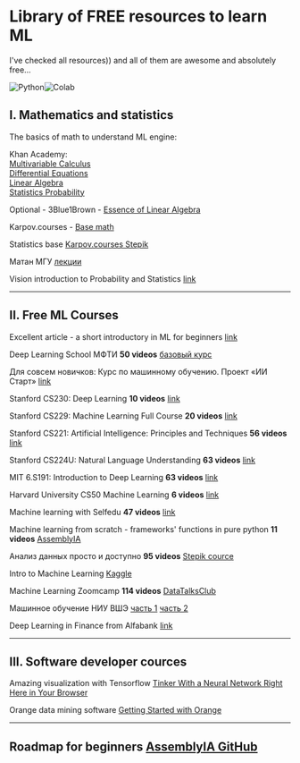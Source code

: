 # Library of FREE resources to learn ML

I've checked all resources)) and all of them are awesome and absolutely free...

![Python](https://img.shields.io/badge/python-3670A0?style=for-the-badge&logo=python&logoColor=ffdd54)![Colab](https://img.shields.io/badge/google_colaboratory-F9AB00?style=for-the-badge&logo=google-colab&logoColor=white)

## I. Mathematics and statistics

The basics of math to understand ML engine:

Khan Academy:  
[Multivariable Calculus](https://www.khanacademy.org/math/multivariable-calculus)  
[Differential Equations](https://www.khanacademy.org/math/differential-equations)  
[Linear Algebra](https://www.khanacademy.org/math/linear-algebra)  
[Statistics Probability](https://www.khanacademy.org/math/statistics-probability)

Optional - 3Blue1Brown - [Essence of Linear Algebra](https://www.3blue1brown.com/topics/linear-algebra)

Karpov.courses - [Base math](https://karpov.courses/mathsds)

Statistics base [Karpov.courses Stepik](https://stepik.org/course/76/syllabus)

Матан МГУ [лекции](https://teach-in.ru/course/mathan1)

Vision introduction to Probability and Statistics [link](https://seeing-theory.brown.edu/basic-probability/index.html)

----
## II. Free ML Courses

Excellent article - a short introductory in ML for beginners [link](https://vas3k.blog/blog/machine_learning/)

Deep Learning School МФТИ **50 videos** [базовый курс](https://www.youtube.com/playlist?list=PL0Ks75aof3Th84kETSlJq_ja-xqLtWov1)

Для совсем новичков: Курс по машинному обучению. Проект «ИИ Старт» [link](https://stepik.org/course/125587/promo)

Stanford CS230: Deep Learning **10 videos** [link](https://www.youtube.com/playlist?list=PLoROMvodv4rOABXSygHTsbvUz4G_YQhOb)

Stanford CS229: Machine Learning Full Course **20 videos** [link](https://www.youtube.com/playlist?list=PLoROMvodv4rMiGQp3WXShtMGgzqpfVfbU)

Stanford CS221: Artificial Intelligence: Principles and Techniques **56 videos** [link](https://www.youtube.com/playlist?list=PLoROMvodv4rOca_Ovz1DvdtWuz8BfSWL2)

Stanford CS224U: Natural Language Understanding **63 videos** [link](https://www.youtube.com/playlist?list=PLoROMvodv4rPt5D0zs3YhbWSZA8Q_DyiJ)

MIT 6.S191: Introduction to Deep Learning **63 videos** [link](https://www.youtube.com/playlist?list=PLtBw6njQRU-rwp5__7C0oIVt26ZgjG9NI)

Harvard University CS50 Machine Learning **6 videos** [link](https://www.youtube.com/playlist?list=PLev3wYDe24HJvAcOi8-CIcIBembBE70GF)

Machine learning with Selfedu **47 videos** [link](https://www.youtube.com/playlist?list=PLA0M1Bcd0w8zxDIDOTQHsX68MCDOAJDtj)

Machine learning from scratch - frameworks' functions in pure python **11 videos** [AssemblyIA](https://www.youtube.com/playlist?list=PLcWfeUsAys2k_xub3mHks85sBHZvg24Jd)

Анализ данных просто и доступно **95 videos** [Stepik cource](https://stepik.org/course/73952/syllabus) 

Intro to Machine Learning [Kaggle](https://www.kaggle.com/learn/intro-to-machine-learning)

Machine Learning Zoomcamp **114 videos** [DataTalksClub](https://www.youtube.com/playlist?list=PL3MmuxUbc_hIhxl5Ji8t4O6lPAOpHaCLR)

Машинное обучение НИУ ВШЭ [часть 1](http://wiki.cs.hse.ru/Машинное_обучение_1) [часть 2](http://wiki.cs.hse.ru/Основы_машинного_обучения)

 Deep Learning in Finance from Alfabank [link](https://ods.ai/tracks/dl_in_finance)


---
## III. Software developer cources

Amazing visualization with Tensorflow [Tinker With a Neural Network Right Here in Your Browser](https://playground.tensorflow.org/)

Orange data mining software [Getting Started with Orange](https://www.youtube.com/watch?v=HXjnDIgGDuI&list=PLmNPvQr9Tf-ZSDLwOzxpvY-HrE0yv-8Fy)

----

## Roadmap for beginners [AssemblyIA GitHub](https://github.com/AssemblyAI-Examples/ML-Study-Guide)

